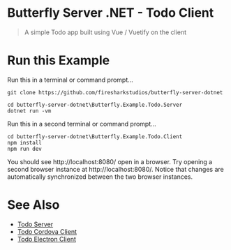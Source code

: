 # Butterfly Server .NET - Todo Client

> A simple Todo app built using Vue / Vuetify on the client


# Run this Example

Run this in a terminal or command prompt...

```
git clone https://github.com/firesharkstudios/butterfly-server-dotnet

cd butterfly-server-dotnet\Butterfly.Example.Todo.Server
dotnet run -vm
```

Run this in a second terminal or command prompt...

```
cd butterfly-server-dotnet\Butterfly.Example.Todo.Client
npm install
npm run dev
```

You should see http://localhost:8080/ open in a browser. Try opening a second browser instance at http://localhost:8080/. Notice that changes are automatically synchronized between the two browser instances.

# See Also

- [Todo Server](https://github.com/firesharkstudios/butterfly-server-dotnet/tree/master/Butterfly.Example.Todo.Server)
- [Todo Cordova Client](https://github.com/firesharkstudios/butterfly-server-dotnet/tree/master/Butterfly.Example.Todo.CordovaClient)
- [Todo Electron Client](https://github.com/firesharkstudios/butterfly-server-dotnet/tree/master/Butterfly.Example.Todo.ElectronClient)
